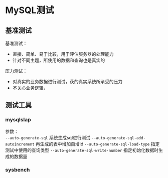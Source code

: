 # MySQL测试

## 基准测试
基准测试：  
- 直接、简单、易于比较，用于评估服务器的处理能力  
- 针对不同主题，所使用的数据和查询也是真实的

压力测试：
- 对真实的业务数据进行测试，获的真实系统所承受的压力
- 不关心业务逻辑，


## 测试工具
### mysqlslap
参数：  
`--auto-generate-sql` 系统生成sql进行测试
`--auto-generate-sql-add-autoincrement` 再生成的表中增加自增id
`--auto-generate-sql-load-type` 指定测试中使用的查询类型
`--auto-generate-sql-write-number` 指定初始化数据时生成的数据量


### sysbench
